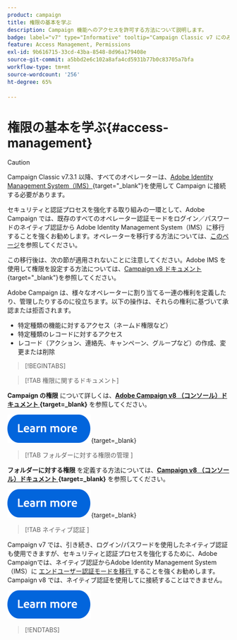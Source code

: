 ```yaml
---
product: campaign
title: 権限の基本を学ぶ
description: Campaign 機能へのアクセスを許可する方法について説明します。
badge: label="v7" type="Informative" tooltip="Campaign Classic v7 にのみ適用されます"
feature: Access Management, Permissions
exl-id: 9b616715-33cd-43ba-8548-8d96a179408e
source-git-commit: a5bbd2e6c102a8afa4cd5931b77b0c83705a7bfa
workflow-type: tm+mt
source-wordcount: '256'
ht-degree: 65%

---
```


# 権限の基本を学ぶ{#access-management}


>[!CAUTION]
>
>Campaign Classic v7.3.1 以降、すべてのオペレーターは、[Adobe Identity Management System（IMS）](https://helpx.adobe.com/jp/enterprise/using/identity.html){target="_blank"}を使用して Campaign に接続する必要があります。
>
>セキュリティと認証プロセスを強化する取り組みの一環として、Adobe Campaign では、既存のすべてのオペレーター認証モードをログイン／パスワードのネイティブ認証から Adobe Identity Management System（IMS）に移行することを強くお勧めします。オペレーターを移行する方法については、[このページ](../../technotes/using/migrate-users-to-ims.md)を参照してください。
> 
>この移行後は、次の節が適用されないことに注意してください。Adobe IMS を使用して権限を設定する方法については、[Campaign v8 ドキュメント](https://experienceleague.adobe.com/docs/campaign/campaign-v8/admin/permissions/gs-permissions.html?lang=ja){target="_blank"}を参照してください。


Adobe Campaign は、様々なオペレーターに割り当てる一連の権利を定義したり、管理したりするのに役立ちます。以下の操作は、それらの権利に基づいて承認または拒否されます。

* 特定種類の機能に対するアクセス（ネームド権限など）
* 特定種類のレコードに対するアクセス
* レコード（アクション、連絡先、キャンペーン、グループなど）の作成、変更または削除

>[!BEGINTABS]

>[!TAB 権限に関するドキュメント]

**Campaign の権限** について詳しくは、**[Adobe Campaign v8 （コンソール）ドキュメント ](https://experienceleague.adobe.com/ja/docs/campaign/campaign-v8/admin/permissions/gs-permissions?lang=ja#_blank){target=_blank}** を参照してください。

[![画像](../../assets/do-not-localize/learn-more-button.svg)](https://experienceleague.adobe.com/ja/docs/campaign/campaign-v8/admin/permissions/gs-permissions?lang=ja#_blank){target=_blank}


>[!TAB  フォルダーに対する権限の管理 ]

**フォルダーに対する権限** を定義する方法については、**[Campaign v8 （コンソール）ドキュメント ](https://experienceleague.adobe.com/ja/docs/campaign/campaign-v8/admin/permissions/folder-permissions){target=_blank}** を参照してください。

[![画像](../../assets/do-not-localize/learn-more-button.svg)](https://experienceleague.adobe.com/ja/docs/campaign/campaign-v8/admin/permissions/folder-permissions){target=_blank}


>[!TAB  ネイティブ認証 ]

Campaign v7 では、引き続き、ログイン/パスワードを使用したネイティブ認証も使用できますが、セキュリティと認証プロセスを強化するために、Adobe Campaignでは、ネイティブ認証からAdobe Identity Management System （IMS）に [ エンドユーザー認証モードを移行 ](../../technotes/using/ac-ims.md) することを強くお勧めします。 Campaign v8 では、ネイティブ認証を使用してに接続することはできません。

[![画像](../../assets/do-not-localize/learn-more-button.svg)](../../technotes/using/ac-ims.md)


>[!ENDTABS]



<!--
The permissions apply to operator profiles or operator groups.

They are completed by safety parameters linked to the operator's connection mode to Adobe Campaign. For more about security zones in [this page](../../installation/using/security-zones.md).

There are two types of permissions you can grant to a user:

* You can define groups of operators to which you attribute rights, then associate the operators with one or more groups. This enables you to reuse rights and make operator profiles more consistent. It also facilitates the management and maintenance of profiles. Group creation and management are presented in [this section](access-management-groups.md).

* You can attribute named rights directly to users, in some cases to overload the rights allocated via groups. These rights are presented in [this page](access-management-named-rights.md).

>[!NOTE]
>
> * Before starting defining permissions, Adobe recommends you to read the [Security configuration checklist](https://helpx.adobe.com/campaign/kb/acc-security.html).
> * To learn more about permissions, please refer to the detailed explanation on the [Campaign v8 documentation](https://experienceleague.adobe.com/en/docs/campaign/campaign-v8/admin/permissions/gs-permissions){target=_blank}.

Learn how to grant access and set up permissions in these sections:

* [Create operators](access-management-operators.md)

* [Define groups](access-management-groups.md)

* [Add Named rights](access-management-named-rights.md)

* [Manage Campaign folder access](access-management-folders.md)

* [Access rights matrix](access-management-named-rights.md#access-rights-matrix)


See also:

* [Manage permissions for workflows](../../workflow/using/managing-rights.md)
* [Manage permissions for distributed marketing](../../distributed/using/about-distributed-marketing.md#operators-and-entities)
* [Manage permissions for the interaction module](../../interaction/using/operator-profiles.md)
* [Filter access to schemas](../../configuration/using/filtering-schemas.md)
* [Restricting PI view](../../configuration/using/restricting-pii-view.md)
-->